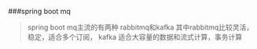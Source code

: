 ###spring boot mq

> spring boot mq主流的有两种 rabbitmq和kafka
> 其中rabbitmq比较灵活，稳定，适合多个订阅， kafka 适合大容量的数据和流式计算，事务计算